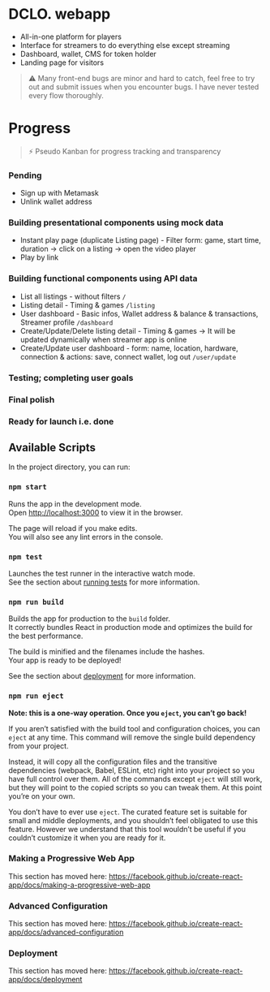 # DCLO. webapp

- All-in-one platform for players
- Interface for streamers to do everything else except streaming
- Dashboard, wallet, CMS for token holder
- Landing page for visitors

> :warning: Many front-end bugs are minor and hard to catch, feel free to try out and submit issues when you encounter bugs. I have never tested every flow thoroughly.

# Progress

> :zap: Pseudo Kanban for progress tracking and transparency

### Pending

- Sign up with Metamask
- Unlink wallet address

### Building presentational components using mock data

- Instant play page (duplicate Listing page) - Filter form: game, start time, duration -> click on a listing -> open the video player
- Play by link

### Building functional components using API data

- List all listings - without filters `/`
- Listing detail - Timing & games `/listing`
- User dashboard - Basic infos, Wallet address & balance & transactions, Streamer profile `/dashboard`
- Create/Update/Delete listing detail - Timing & games -> It will be updated dynamically when streamer app is online
- Create/Update user dashboard - form: name, location, hardware, connection & actions: save, connect wallet, log out `/user/update`

### Testing; completing user goals

### Final polish

### Ready for launch i.e. done

## Available Scripts

In the project directory, you can run:

### `npm start`

Runs the app in the development mode.<br />
Open [http://localhost:3000](http://localhost:3000) to view it in the browser.

The page will reload if you make edits.<br />
You will also see any lint errors in the console.

### `npm test`

Launches the test runner in the interactive watch mode.<br />
See the section about [running tests](https://facebook.github.io/create-react-app/docs/running-tests) for more information.

### `npm run build`

Builds the app for production to the `build` folder.<br />
It correctly bundles React in production mode and optimizes the build for the best performance.

The build is minified and the filenames include the hashes.<br />
Your app is ready to be deployed!

See the section about [deployment](https://facebook.github.io/create-react-app/docs/deployment) for more information.

### `npm run eject`

**Note: this is a one-way operation. Once you `eject`, you can’t go back!**

If you aren’t satisfied with the build tool and configuration choices, you can `eject` at any time. This command will remove the single build dependency from your project.

Instead, it will copy all the configuration files and the transitive dependencies (webpack, Babel, ESLint, etc) right into your project so you have full control over them. All of the commands except `eject` will still work, but they will point to the copied scripts so you can tweak them. At this point you’re on your own.

You don’t have to ever use `eject`. The curated feature set is suitable for small and middle deployments, and you shouldn’t feel obligated to use this feature. However we understand that this tool wouldn’t be useful if you couldn’t customize it when you are ready for it.

### Making a Progressive Web App

This section has moved here: https://facebook.github.io/create-react-app/docs/making-a-progressive-web-app

### Advanced Configuration

This section has moved here: https://facebook.github.io/create-react-app/docs/advanced-configuration

### Deployment

This section has moved here: https://facebook.github.io/create-react-app/docs/deployment
